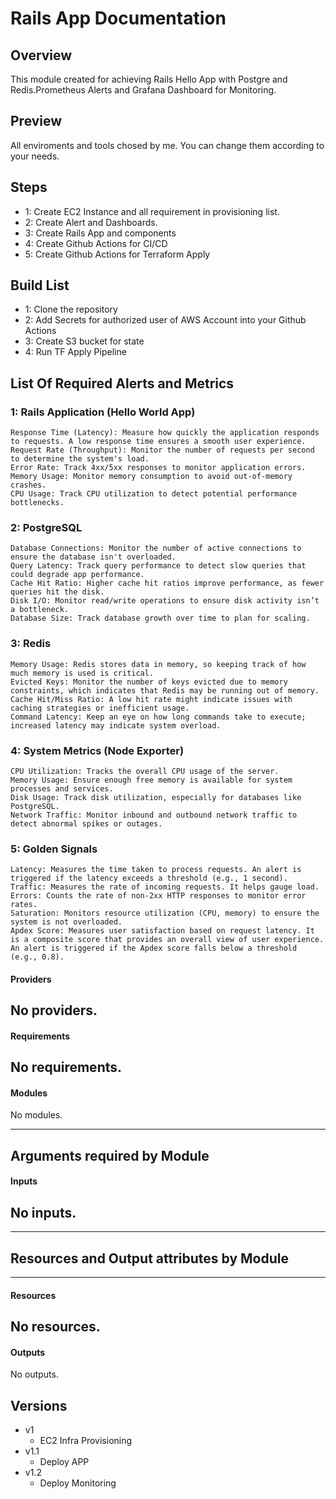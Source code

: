 <!-- This is a comment -->
# Rails App Documentation


## Overview
This module created for achieving Rails Hello App with Postgre and Redis.Prometheus Alerts and Grafana Dashboard for Monitoring. 
## Preview
All enviroments and tools chosed by me. You can change them according to your needs.

## Steps
- 1: Create EC2 Instance and all requirement in provisioning list.
- 2: Create Alert and Dashboards.
- 3: Create Rails App and components
- 4: Create Github Actions for CI/CD
- 5: Create Github Actions for Terraform Apply


## Build List
- 1: Clone the repository
- 2: Add Secrets for authorized user of AWS Account into your Github Actions
- 3: Create S3 bucket for state
- 4: Run TF Apply Pipeline

## List Of Required Alerts and Metrics

### 1: Rails Application (Hello World App)
  ```
  Response Time (Latency): Measure how quickly the application responds to requests. A low response time ensures a smooth user experience.
  Request Rate (Throughput): Monitor the number of requests per second to determine the system's load.
  Error Rate: Track 4xx/5xx responses to monitor application errors.
  Memory Usage: Monitor memory consumption to avoid out-of-memory crashes.
  CPU Usage: Track CPU utilization to detect potential performance bottlenecks.
  ```
### 2: PostgreSQL
  ```
  Database Connections: Monitor the number of active connections to ensure the database isn't overloaded.
  Query Latency: Track query performance to detect slow queries that could degrade app performance.
  Cache Hit Ratio: Higher cache hit ratios improve performance, as fewer queries hit the disk.
  Disk I/O: Monitor read/write operations to ensure disk activity isn’t a bottleneck.
  Database Size: Track database growth over time to plan for scaling.
  ```
### 3: Redis
  ```
  Memory Usage: Redis stores data in memory, so keeping track of how much memory is used is critical.
  Evicted Keys: Monitor the number of keys evicted due to memory constraints, which indicates that Redis may be running out of memory.
  Cache Hit/Miss Ratio: A low hit rate might indicate issues with caching strategies or inefficient usage.
  Command Latency: Keep an eye on how long commands take to execute; increased latency may indicate system overload.
  ```
### 4: System Metrics (Node Exporter)
  ```
  CPU Utilization: Tracks the overall CPU usage of the server.
  Memory Usage: Ensure enough free memory is available for system processes and services.
  Disk Usage: Track disk utilization, especially for databases like PostgreSQL.
  Network Traffic: Monitor inbound and outbound network traffic to detect abnormal spikes or outages.
  ```
### 5: Golden Signals
  ```
  Latency: Measures the time taken to process requests. An alert is triggered if the latency exceeds a threshold (e.g., 1 second).
  Traffic: Measures the rate of incoming requests. It helps gauge load.
  Errors: Counts the rate of non-2xx HTTP responses to monitor error rates.
  Saturation: Monitors resource utilization (CPU, memory) to ensure the system is not overloaded.
  Apdex Score: Measures user satisfaction based on request latency. It is a composite score that provides an overall view of user experience. An alert is triggered if the Apdex score falls below a threshold (e.g., 0.8).
  ```


#### Providers

No providers.
---
#### Requirements

No requirements.
---
#### Modules

No modules.

---
## Arguments required by Module

#### Inputs

No inputs.
---
---
## Resources and Output attributes by Module
---
#### Resources

No resources.
---
#### Outputs

No outputs.

## Versions
- v1
  - EC2 Infra Provisioning
- v1.1
  - Deploy APP
- v1.2
  - Deploy Monitoring
<!-- This is a comment -->